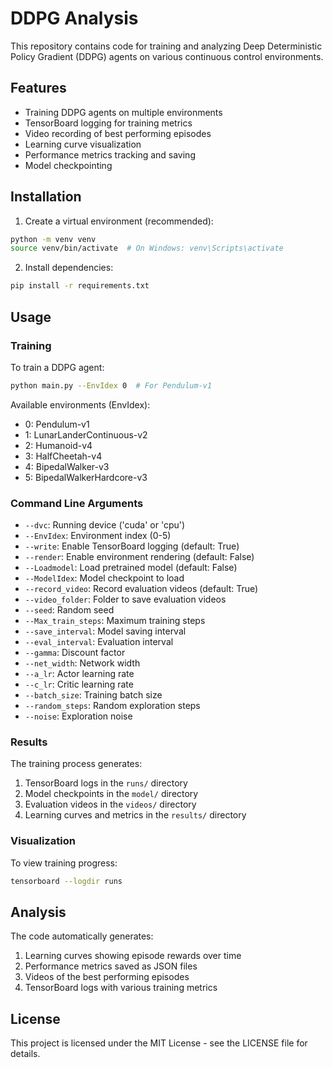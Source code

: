 # DDPG Analysis

This repository contains code for training and analyzing Deep Deterministic Policy Gradient (DDPG) agents on various continuous control environments.

## Features

- Training DDPG agents on multiple environments
- TensorBoard logging for training metrics
- Video recording of best performing episodes
- Learning curve visualization
- Performance metrics tracking and saving
- Model checkpointing

## Installation

1. Create a virtual environment (recommended):
```bash
python -m venv venv
source venv/bin/activate  # On Windows: venv\Scripts\activate
```

2. Install dependencies:
```bash
pip install -r requirements.txt
```

## Usage

### Training

To train a DDPG agent:

```bash
python main.py --EnvIdex 0  # For Pendulum-v1
```

Available environments (EnvIdex):
- 0: Pendulum-v1
- 1: LunarLanderContinuous-v2
- 2: Humanoid-v4
- 3: HalfCheetah-v4
- 4: BipedalWalker-v3
- 5: BipedalWalkerHardcore-v3

### Command Line Arguments

- `--dvc`: Running device ('cuda' or 'cpu')
- `--EnvIdex`: Environment index (0-5)
- `--write`: Enable TensorBoard logging (default: True)
- `--render`: Enable environment rendering (default: False)
- `--Loadmodel`: Load pretrained model (default: False)
- `--ModelIdex`: Model checkpoint to load
- `--record_video`: Record evaluation videos (default: True)
- `--video_folder`: Folder to save evaluation videos
- `--seed`: Random seed
- `--Max_train_steps`: Maximum training steps
- `--save_interval`: Model saving interval
- `--eval_interval`: Evaluation interval
- `--gamma`: Discount factor
- `--net_width`: Network width
- `--a_lr`: Actor learning rate
- `--c_lr`: Critic learning rate
- `--batch_size`: Training batch size
- `--random_steps`: Random exploration steps
- `--noise`: Exploration noise

### Results

The training process generates:
1. TensorBoard logs in the `runs/` directory
2. Model checkpoints in the `model/` directory
3. Evaluation videos in the `videos/` directory
4. Learning curves and metrics in the `results/` directory

### Visualization

To view training progress:
```bash
tensorboard --logdir runs
```

## Analysis

The code automatically generates:
1. Learning curves showing episode rewards over time
2. Performance metrics saved as JSON files
3. Videos of the best performing episodes
4. TensorBoard logs with various training metrics

## License

This project is licensed under the MIT License - see the LICENSE file for details. 